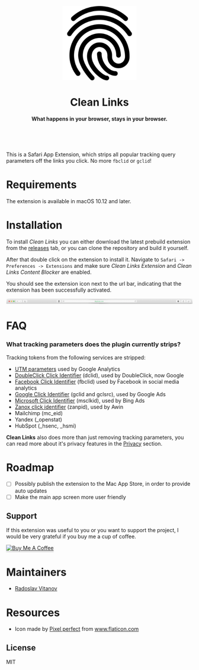 <div align="center">
	<img src="assets/fingerprint.png" width="200" height="200">
	<h1>Clean Links</h1>
	<p>
		<b>What happens in your browser, stays in your browser.</b>
	</p>
	<br>
	<br>
	<br>
</div>

This is a Safari App Extension, which strips all popular tracking query parameters off the links you click. No more `fbclid` or `gclid`!

# Requirements

The extension is available in macOS 10.12 and later.

# Installation

To install *Clean Links* you can either download the latest prebuild extension from the [releases](https://github.com/Sh1d0w/clean-links/releases) tab, or you can clone the repository and build it yourself.

After that double click on the extension to install it. Navigate to `Safari -> Preferences -> Extensions` and make sure *Clean Links Extension* and *Clean Links Content Blocker* are enabled.

You should see the extension icon next to the url bar, indicating that the extension has been successfully activated.

<img src="assets/toolbar.png" />

# FAQ

### What tracking parameters does the plugin currently strips?

Tracking tokens from the following services are stripped:

- [UTM parameters](https://en.wikipedia.org/wiki/UTM_parameters) used by Google Analytics
- [DoubleClick Click Identifier](https://en.wikipedia.org/wiki/DoubleClick_Click_Identifier) (dclid), used by DoubleClick, now Google
- [Facebook Click Identifier](https://en.wikipedia.org/wiki/Facebook_Click_Identifier) (fbclid) used by Facebook in social media analytics
- [Google Click Identifier](https://en.wikipedia.org/wiki/Google_Click_Identifier) (gclid and gclsrc), used by Google Ads
- [Microsoft Click Identifier](https://en.wikipedia.org/wiki/Microsoft_Click_Identifier) (msclkid), used by Bing Ads
- [Zanox click identifier](https://en.wikipedia.org/wiki/Zanox_click_identifier) (zanpid), used by Awin
- Mailchimp (mc_eid)
- Yandex (_openstat)
- HubSpot (_hsenc, _hsmi)

**Clean Links** also does more than just removing tracking parameters, you can read more about it's privacy features in the [Privacy](./docs/privacy.md) section.

# Roadmap

- [ ] Possibly publish the extension to the Mac App Store, in order to provide auto updates
- [ ] Make the main app screen more user friendly

## Support

If this extension was useful to you or you want to support the project, I would be very grateful if you buy me a cup of coffee.

<a href="https://www.buymeacoffee.com/Sh1d0w" target="_blank"><img src="https://www.buymeacoffee.com/assets/img/custom_images/purple_img.png" alt="Buy Me A Coffee" style="height: 41px !important;width: 174px !important;box-shadow: 0px 3px 2px 0px rgba(190, 190, 190, 0.5) !important;-webkit-box-shadow: 0px 3px 2px 0px rgba(190, 190, 190, 0.5) !important;" ></a>

# Maintainers

- [Radoslav Vitanov](https://github.com/Sh1d0w)

# Resources

- Icon made by [Pixel perfect](https://www.flaticon.com/authors/pixel-perfect) from www.flaticon.com

## License

MIT